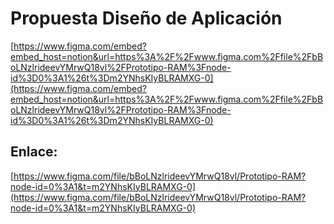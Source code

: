 # Propuesta Diseño de Aplicación

[https://www.figma.com/embed?embed_host=notion&url=https%3A%2F%2Fwww.figma.com%2Ffile%2FbBoLNzlrideevYMrwQ18vl%2FPrototipo-RAM%3Fnode-id%3D0%3A1%26t%3Dm2YNhsKIyBLRAMXG-0](https://www.figma.com/embed?embed_host=notion&url=https%3A%2F%2Fwww.figma.com%2Ffile%2FbBoLNzlrideevYMrwQ18vl%2FPrototipo-RAM%3Fnode-id%3D0%3A1%26t%3Dm2YNhsKIyBLRAMXG-0)

## Enlace:

[https://www.figma.com/file/bBoLNzlrideevYMrwQ18vl/Prototipo-RAM?node-id=0%3A1&t=m2YNhsKIyBLRAMXG-0](https://www.figma.com/file/bBoLNzlrideevYMrwQ18vl/Prototipo-RAM?node-id=0%3A1&t=m2YNhsKIyBLRAMXG-0)
